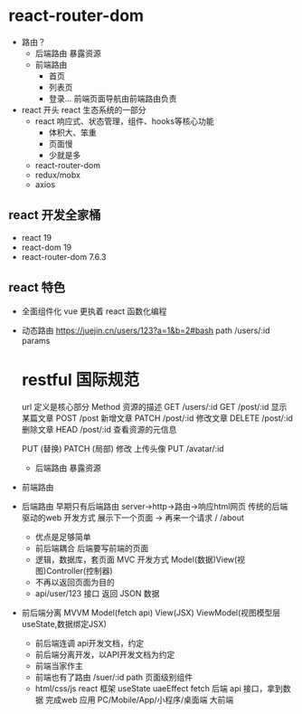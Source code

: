 # react-router-dom

- 路由？
  - 后端路由
    暴露资源
  - 前端路由
    - 首页
    - 列表页
    - 登录...
    前端页面导航由前端路由负责
- react 开头
  react 生态系统的一部分
  - react 
    响应式、状态管理，组件、hooks等核心功能
    - 体积大、笨重
    - 页面慢
    - 少就是多
  - react-router-dom
  - redux/mobx
  - axios
## react 开发全家桶
- react 19
- react-dom 19
- react-router-dom  7.6.3

## react 特色
- 全面组件化
    vue 更执着
    react 函数化编程

- 动态路由
  https://juejin.cn/users/123?a=1&b=2#bash
  path /users/:id  params
  # restful 国际规范
  url 定义是核心部分
  Method 资源的描述
  GET /users/:id
  GET /post/:id 显示某篇文章
  POST /post 新增文章
  PATCH /post/:id 修改文章
  DELETE /post/:id 删除文章
  HEAD /post/:id  查看资源的元信息

  PUT (替换) PATCH (局部) 修改
  上传头像 PUT /avatar/:id
  - 后端路由 暴露资源
  
- 前端路由


- 后端路由
    早期只有后端路由
    server->http->路由->响应html网页  传统的后端驱动的web 开发方式
    展示下一个页面 -> 再来一个请求
    /
    /about
    - 优点是足够简单
    - 前后端耦合 后端要写前端的页面
    - 逻辑，数据库，套页面 MVC 开发方式 Model(数据)View(视图)Controller(控制器)
    - 不再以返回页面为目的
    - api/user/123 接口 返回 JSON 数据

- 前后端分离 MVVM  Model(fetch api) View(JSX) ViewModel(视图模型层 useState,数据绑定JSX)
  - 前后端连调 api开发文档，约定
  - 前后端分离开发，以API开发文档为约定
  - 前端当家作主
  - 前端也有了路由
    /suer/:id  path 页面级别组件
  - html/css/js react 框架
    useState
    uaeEffect
      fetch 后端 api 接口，拿到数据
      完成web 应用
      PC/Mobile/App/小程序/桌面端 大前端